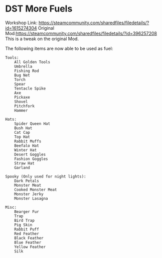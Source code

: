 # DST More Fuels
Workshop Link: https://steamcommunity.com/sharedfiles/filedetails/?id=1615274304
Original Mod:https://steamcommunity.com/sharedfiles/filedetails/?id=396257208
This is a tweak on the original Mod.

The following items are now able to be used as fuel:

	Tools:
		All Golden Tools
		Umbrella
		Fishing Rod
		Bug Net
		Torch
		Spear
		Tentacle Spike
		Axe
		Pickaxe
		Shovel
		Pitchfork
		Hammer

	Hats:
		Spider Queen Hat
		Bush Hat
		Cat Cap
		Top Hat
		Rabbit Muffs
		Beefalo Hat
		Winter Hat
		Desert Goggles
		Fashion Goggles
		Straw Hat
		Garland

	Spooky (Only used for night lights):
		Dark Petals
		Monster Meat
		Cooked Monster Meat
		Monster Jerky
		Monster Lasagna

	Misc:
		Bearger Fur
		Trap
		Bird Trap
		Pig Skin
		Rabbit Puff
		Red Feather
		Black Feather
		Blue Feather
		Yellow Feather
		Silk